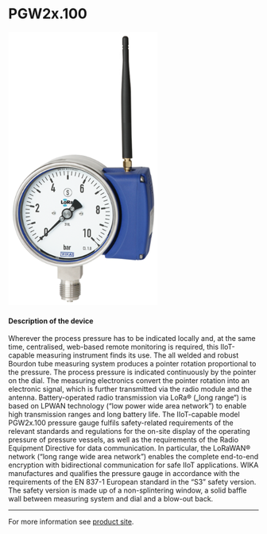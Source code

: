 # PGW2x.100

![PGW](../../../../../assets/PGW.png)

#### Description of the device

Wherever the process pressure has to be indicated locally and, at the same time, centralised, web-based remote monitoring is required, this IIoT-capable measuring instrument finds its use.
The all welded and robust Bourdon tube measuring system produces a pointer rotation proportional to the pressure. The process pressure is indicated continuously by the pointer on the dial. The measuring electronics convert the pointer rotation into an electronic signal, which is further transmitted via the radio module and the antenna.
Battery-operated radio transmission via LoRa® („long range“) is based on LPWAN technology (“low power wide area network”) to enable high transmission ranges and long battery life.
The IIoT-capable model PGW2x.100 pressure gauge fulfils safety-related requirements of the relevant standards and regulations for the on-site display of the operating pressure of pressure vessels, as well as the requirements of the Radio Equipment Directive for data communication. In particular, the LoRaWAN® network (“long range wide area network”) enables the complete end-to-end encryption with bidirectional communication for safe IIoT applications.
WIKA manufactures and qualifies the pressure gauge in accordance with the requirements of the EN 837-1 European standard in the “S3” safety version. The safety version is made up of a non-splintering window, a solid baffle wall between measuring system and dial and a blow-out back.

---

For more information see [product site](https://www.wika.com/en-en/pgw23_100_pgw26_100.WIKA).
